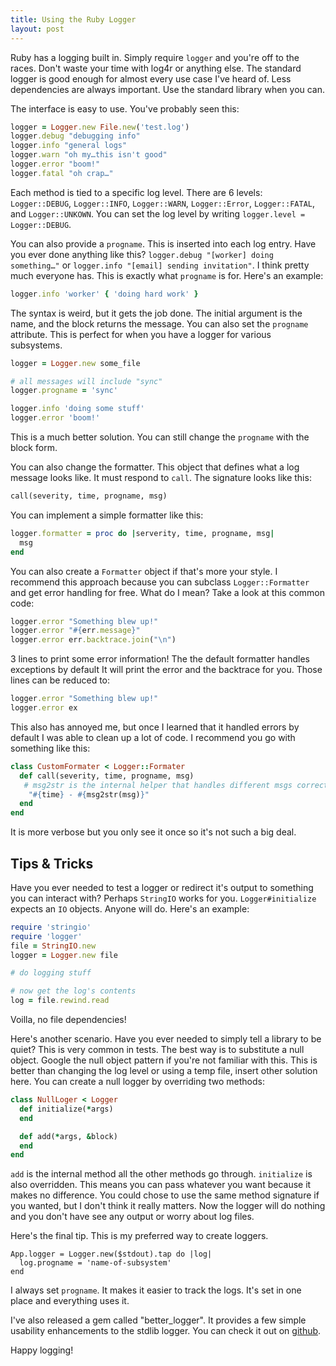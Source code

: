 ```yaml
---
title: Using the Ruby Logger
layout: post
---
```


Ruby has a logging built in. Simply require `logger` and you're off to the
races. Don't waste your time with log4r or anything else. The standard logger
is good enough for almost every use case I've heard of. Less dependencies are
always important. Use the standard library when you can.

The interface is easy to use. You've probably seen this:

```ruby
logger = Logger.new File.new('test.log')
logger.debug "debugging info"
logger.info "general logs"
logger.warn "oh my…this isn't good"
logger.error "boom!"
logger.fatal "oh crap…"
```

Each method is tied to a specific log level. There are 6 levels:
`Logger::DEBUG`, `Logger::INFO`, `Logger::WARN`, `Logger::Error`,
`Logger::FATAL`, and `Logger::UNKOWN`. You can set the log level by writing
`logger.level = Logger::DEBUG`.

You can also provide a `progname`. This is inserted into each log entry. Have you
ever done anything like this? `logger.debug "[worker] doing something…"` or
`logger.info "[email] sending invitation"`. I think pretty much everyone has.
This is exactly what `progname` is for. Here's an example:

```ruby
logger.info 'worker' { 'doing hard work' }
```

The syntax is weird, but it gets the job done. The initial argument is the
name, and the block returns the message. You can also set the `progname`
attribute. This is perfect for when you have a logger for various subsystems.

```ruby
logger = Logger.new some_file

# all messages will include "sync"
logger.progname = 'sync'

logger.info 'doing some stuff'
logger.error 'boom!'
```

This is a much better solution. You can still change the `progname` with the
block form.

You can also change the formatter. This object that defines what a log
message looks like. It must respond to `call`. The signature looks like this:

```ruby
call(severity, time, progname, msg)
```

You can implement a simple formatter like this:

```ruby
logger.formatter = proc do |serverity, time, progname, msg|
  msg
end
```

You can also create a `Formatter` object if that's more your style. I recommend
this approach because you can subclass `Logger::Formatter` and get error
handling for free. What do I mean? Take a look at this common code:

```ruby
logger.error "Something blew up!"
logger.error "#{err.message}"
logger.error err.backtrace.join("\n")
```

3 lines to print some error information! The the default
formatter handles exceptions by default It will print the error and the
backtrace for you. Those lines can be reduced to:

```ruby
logger.error "Something blew up!"
logger.error ex
```

This also has annoyed me, but once I learned that it handled errors by default
I was able to clean up a lot of code. I recommend you go with something like
this:

```ruby
class CustomFormater < Logger::Formater
  def call(severity, time, progname, msg)
   # msg2str is the internal helper that handles different msgs correctly
    "#{time} - #{msg2str(msg)}"
  end
end
```

It is more verbose but you only see it once so it's not such a big deal.

## Tips & Tricks

Have you ever needed to test a logger or redirect it's output to something you
can interact with? Perhaps `StringIO` works for you. `Logger#initialize`
expects an `IO` objects. Anyone will do. Here's an example:

```ruby
require 'stringio'
require 'logger'
file = StringIO.new
logger = Logger.new file

# do logging stuff

# now get the log's contents
log = file.rewind.read
```

Voilla, no file dependencies!

Here's another scenario. Have you ever needed to simply tell a library to be
quiet? This is very common in tests. The best way is to substitute a null
object. Google the null object pattern if you're not familiar with this. This
is better than changing the log level or using a temp file, insert other
solution here. You can create a null logger by overriding two methods:

```ruby
class NullLoger < Logger
  def initialize(*args)
  end

  def add(*args, &block)
  end
end
```

`add` is the internal method all the other methods go through. `initialize` is
also overridden. This means you can pass whatever you want because it makes no
difference. You could chose to use the same method signature if you wanted, but
I don't think it really matters. Now the logger will do nothing and you don't
have see any output or worry about log files.

Here's the final tip. This is my preferred way to create loggers.

```
App.logger = Logger.new($stdout).tap do |log|
  log.progname = 'name-of-subsystem'
end
```

I always set `progname`. It makes it easier to track the logs. It's set in one place and everything uses it.

I've also released a gem called "better\_logger". It provides a few simple
usability enhancements to the stdlib logger. You can check it out on
[github](https://github.com/ahawkins/better_logger).

Happy logging!
